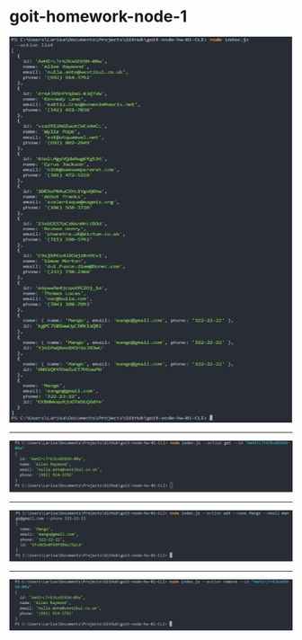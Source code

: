 # goit-homework-node-1

![List of Contacts](https://github.com/Valeriia2306/goit-homework-node-1/blob/main/images/list_of_contacts.png)

---

![Get Contact](https://github.com/Valeriia2306/goit-homework-node-1/blob/main/images/get_id.png)

---

![Add Contact](https://github.com/Valeriia2306/goit-homework-node-1/blob/main/images/add_contact.png)

---

![Remove Contact](https://github.com/Valeriia2306/goit-homework-node-1/blob/main/images/remove_contact.png)
